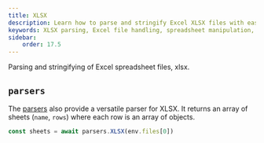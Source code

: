 ```yaml
---
title: XLSX
description: Learn how to parse and stringify Excel XLSX files with ease using our tools.
keywords: XLSX parsing, Excel file handling, spreadsheet manipulation, XLSX stringify, Excel data processing
sidebar:
    order: 17.5
---
```


Parsing and stringifying of Excel spreadsheet files, xlsx.

## `parsers`

The [parsers](/genaiscript/reference/scripts/parsers) also provide a versatile parser for XLSX. It returns an array of sheets (`name`, `rows`)
where each row is an array of objects.

```js
const sheets = await parsers.XLSX(env.files[0])
```
